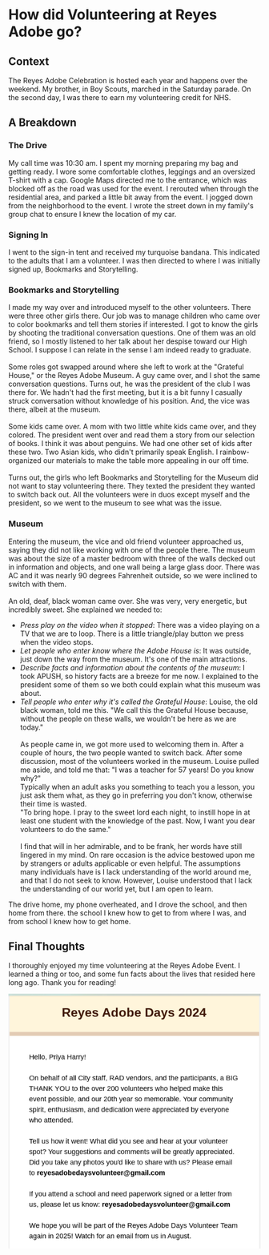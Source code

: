 # How did Volunteering at Reyes Adobe go?

## Context
The Reyes Adobe Celebration is hosted each year and happens over the weekend.
My brother, in Boy Scouts, marched in the Saturday parade. 
On the second day, I was there to earn my volunteering credit for NHS.

## A Breakdown
### The Drive
My call time was 10:30 am. I spent my morning preparing my bag and getting ready. I wore some comfortable clothes, leggings and an oversized T-shirt with a cap. Google Maps directed me to the entrance, which was blocked off as the road was used for the event. I rerouted when through the residential area, and parked a little bit away from the event. I jogged down from the neighborhood to the event. I wrote the street down in my family's group chat to ensure I knew the location of my car.

### Signing In
I went to the sign-in tent and received my turquoise bandana. This indicated to the adults that I am a volunteer. I was then directed to where I was initially signed up, Bookmarks and Storytelling.

### Bookmarks and Storytelling
I made my way over and introduced myself to the other volunteers. There were three other girls there. Our job was to manage children who came over to color bookmarks and tell them stories if interested. I got to know the girls by shooting the traditional conversation questions. One of them was an old friend, so I mostly listened to her talk about her despise toward our High School. I suppose I can relate in the sense I am indeed ready to graduate. <br><br>
Some roles got swapped around where she left to work at the "Grateful House," or the Reyes Adobe Museum. A guy came over, and I shot the same conversation questions. Turns out, he was the president of the club I was there for. We hadn't had the first meeting, but it is a bit funny I casually struck conversation without knowledge of his position. And, the vice was there, albeit at the museum. 
<br><br>
Some kids came over. A mom with two little white kids came over, and they colored. The president went over and read them a story from our selection of books. I think it was about penguins. We had one other set of kids after these two. Two Asian kids, who didn't primarily speak English. I rainbow-organized our materials to make the table more appealing in our off time. 
<br><br>
Turns out, the girls who left Bookmarks and Storytelling for the Museum did not want to stay volunteering there. They texted the president they wanted to switch back out. All the volunteers were in duos except myself and the president, so we went to the museum to see what was the issue.

### Museum
Entering the museum, the vice and old friend volunteer approached us, saying they did not like working with one of the people there. The museum was about the size of a master bedroom with three of the walls decked out in information and objects, and one wall being a large glass door.  There was AC and it was nearly 90 degrees Fahrenheit outside, so we were inclined to switch with them. <br><br>
An old, deaf, black woman came over. She was very, very energetic, but incredibly sweet. She explained we needed to:
- *Press play on the video when it stopped*: There was a video playing on a TV that we are to loop. There is a little triangle/play button we press when the video stops. 
- *Let people who enter know where the Adobe House is*: It was outside, just down the way from the museum. It's one of the main attractions. 
- *Describe facts and information about the contents of the museum*: I took APUSH, so history facts are a breeze for me now. I explained to the president some of them so we both could explain what this museum was about. 
- *Tell people who enter why it's called the Grateful House*: Louise, the old black woman, told me this. "We call this the Grateful House because, without the people on these walls, we wouldn't be here as we are today."
<br><br>
As people came in, we got more used to welcoming them in. After a couple of hours, the two people wanted to switch back. After some discussion, most of the volunteers worked in the museum. Louise pulled me aside, and told me that: "I was a teacher for 57 years! Do you know why?"<br>
Typically when an adult asks you something to teach you a lesson, you just ask them what, as they go in preferring you don't know, otherwise their time is wasted. <br>
"To bring hope. I pray to the sweet lord each night, to instill hope in at least one student with the knowledge of the past. Now, I want you dear volunteers to do the same."<br><br>
I find that will in her admirable, and to be frank, her words have still lingered in my mind. On rare occasion is the advice bestowed upon me by strangers or adults applicable or even helpful. The assumptions many individuals have is I lack understanding of the world around me, and that I do not seek to know. However, Louise understood that I lack the understanding of our world yet, but I am open to learn.<br>

The drive home, my phone overheated, and I drove the school, and then home from there. the school I knew how to get to from where I was, and from school I knew how to get home. 

## Final Thoughts
I thoroughly enjoyed my time volunteering at the Reyes Adobe Event. I learned a thing or too, and some fun facts about the lives that resided here long ago. Thank you for reading!

!["Email"](https://github.com/CaptainSapphire/PH-s-Blog/blob/main/assets/October%202024/Screenshot%202024-10-09%209.43.29%20AM.png?raw=true)
